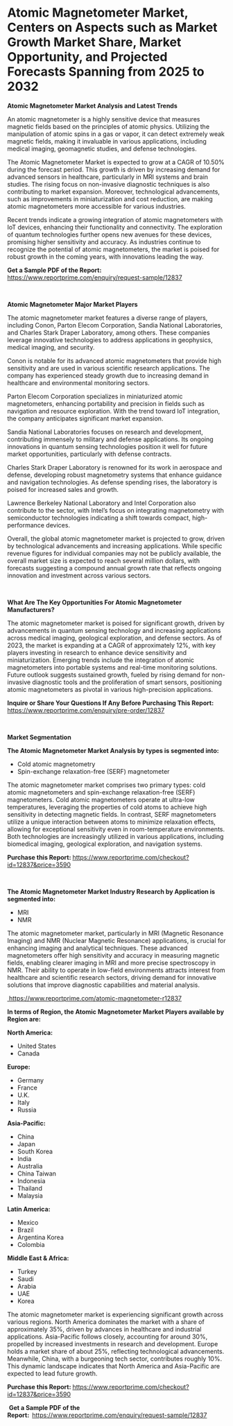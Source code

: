 <p><h1>Atomic Magnetometer Market, Centers on Aspects such as Market Growth Market Share, Market Opportunity, and Projected Forecasts Spanning from 2025 to 2032</h1></p><p><strong>Atomic Magnetometer Market Analysis and Latest Trends</strong></p>
<p><p>An atomic magnetometer is a highly sensitive device that measures magnetic fields based on the principles of atomic physics. Utilizing the manipulation of atomic spins in a gas or vapor, it can detect extremely weak magnetic fields, making it invaluable in various applications, including medical imaging, geomagnetic studies, and defense technologies.</p><p>The Atomic Magnetometer Market is expected to grow at a CAGR of 10.50% during the forecast period. This growth is driven by increasing demand for advanced sensors in healthcare, particularly in MRI systems and brain studies. The rising focus on non-invasive diagnostic techniques is also contributing to market expansion. Moreover, technological advancements, such as improvements in miniaturization and cost reduction, are making atomic magnetometers more accessible for various industries.</p><p>Recent trends indicate a growing integration of atomic magnetometers with IoT devices, enhancing their functionality and connectivity. The exploration of quantum technologies further opens new avenues for these devices, promising higher sensitivity and accuracy. As industries continue to recognize the potential of atomic magnetometers, the market is poised for robust growth in the coming years, with innovations leading the way.</p></p>
<p><strong>Get a Sample PDF of the Report:&nbsp;</strong> <a href="https://www.reportprime.com/enquiry/request-sample/12837?utm_campaign=4436&utm_medium=2&utm_source=Github&utm_content=ia&utm_term=17052025&utm_id=atomic-magnetometer">https://www.reportprime.com/enquiry/request-sample/12837</a></p>
<p>&nbsp;</p>
<p><strong>Atomic Magnetometer Major Market Players</strong></p>
<p><p>The atomic magnetometer market features a diverse range of players, including Conon, Parton Elecom Corporation, Sandia National Laboratories, and Charles Stark Draper Laboratory, among others. These companies leverage innovative technologies to address applications in geophysics, medical imaging, and security. </p><p>Conon is notable for its advanced atomic magnetometers that provide high sensitivity and are used in various scientific research applications. The company has experienced steady growth due to increasing demand in healthcare and environmental monitoring sectors. </p><p>Parton Elecom Corporation specializes in miniaturized atomic magnetometers, enhancing portability and precision in fields such as navigation and resource exploration. With the trend toward IoT integration, the company anticipates significant market expansion.</p><p>Sandia National Laboratories focuses on research and development, contributing immensely to military and defense applications. Its ongoing innovations in quantum sensing technologies position it well for future market opportunities, particularly with defense contracts.</p><p>Charles Stark Draper Laboratory is renowned for its work in aerospace and defense, developing robust magnetometry systems that enhance guidance and navigation technologies. As defense spending rises, the laboratory is poised for increased sales and growth.</p><p>Lawrence Berkeley National Laboratory and Intel Corporation also contribute to the sector, with Intel’s focus on integrating magnetometry with semiconductor technologies indicating a shift towards compact, high-performance devices.</p><p>Overall, the global atomic magnetometer market is projected to grow, driven by technological advancements and increasing applications. While specific revenue figures for individual companies may not be publicly available, the overall market size is expected to reach several million dollars, with forecasts suggesting a compound annual growth rate that reflects ongoing innovation and investment across various sectors.</p></p>
<p>&nbsp;</p>
<p><strong>What Are The Key Opportunities For Atomic Magnetometer Manufacturers?</strong></p>
<p><p>The atomic magnetometer market is poised for significant growth, driven by advancements in quantum sensing technology and increasing applications across medical imaging, geological exploration, and defense sectors. As of 2023, the market is expanding at a CAGR of approximately 12%, with key players investing in research to enhance device sensitivity and miniaturization. Emerging trends include the integration of atomic magnetometers into portable systems and real-time monitoring solutions. Future outlook suggests sustained growth, fueled by rising demand for non-invasive diagnostic tools and the proliferation of smart sensors, positioning atomic magnetometers as pivotal in various high-precision applications.</p></p>
<p><strong>Inquire or Share Your Questions If Any Before Purchasing This Report:</strong> <a href="https://www.reportprime.com/enquiry/pre-order/12837?utm_campaign=4436&utm_medium=2&utm_source=Github&utm_content=ia&utm_term=17052025&utm_id=atomic-magnetometer">https://www.reportprime.com/enquiry/pre-order/12837</a></p>
<p>&nbsp;</p>
<p><strong>Market Segmentation</strong></p>
<p><strong>The Atomic Magnetometer Market Analysis by types is segmented into:</strong></p>
<p><ul><li>Cold atomic magnetometry</li><li>Spin-exchange relaxation-free (SERF) magnetometer</li></ul></p>
<p><p>The atomic magnetometer market comprises two primary types: cold atomic magnetometers and spin-exchange relaxation-free (SERF) magnetometers. Cold atomic magnetometers operate at ultra-low temperatures, leveraging the properties of cold atoms to achieve high sensitivity in detecting magnetic fields. In contrast, SERF magnetometers utilize a unique interaction between atoms to minimize relaxation effects, allowing for exceptional sensitivity even in room-temperature environments. Both technologies are increasingly utilized in various applications, including biomedical imaging, geological exploration, and navigation systems.</p></p>
<p><strong>Purchase this Report:&nbsp;</strong><a href="https://www.reportprime.com/checkout?id=12837&price=3590&utm_campaign=4436&utm_medium=2&utm_source=Github&utm_content=ia&utm_term=17052025&utm_id=atomic-magnetometer">https://www.reportprime.com/checkout?id=12837&price=3590</a></p>
<p>&nbsp;</p>
<p><strong>The Atomic Magnetometer Market Industry Research by Application is segmented into:</strong></p>
<p><ul><li>MRI</li><li>NMR</li></ul></p>
<p><p>The atomic magnetometer market, particularly in MRI (Magnetic Resonance Imaging) and NMR (Nuclear Magnetic Resonance) applications, is crucial for enhancing imaging and analytical techniques. These advanced magnetometers offer high sensitivity and accuracy in measuring magnetic fields, enabling clearer imaging in MRI and more precise spectroscopy in NMR. Their ability to operate in low-field environments attracts interest from healthcare and scientific research sectors, driving demand for innovative solutions that improve diagnostic capabilities and material analysis.</p></p>
<p><a href="https://www.reportprime.com/atomic-magnetometer-r12837?utm_campaign=4436&utm_medium=2&utm_source=Github&utm_content=ia&utm_term=17052025&utm_id=atomic-magnetometer">&nbsp;https://www.reportprime.com/atomic-magnetometer-r12837</a></p>
<p><strong>In terms of Region, the Atomic Magnetometer Market Players available by Region are:</strong></p>
<p>
    <p> <strong> North America: </strong>
        <ul>
            <li>United States</li>
            <li>Canada</li>
        </ul>
        </p> 
    <p> <strong> Europe: </strong>
        <ul>
            <li>Germany</li>
            <li>France</li>
            <li>U.K.</li>
            <li>Italy</li>
            <li>Russia</li>
        </ul>
        </p> 
    <p> <strong> Asia-Pacific: </strong>
        <ul>
            <li>China</li>
            <li>Japan</li>
            <li>South Korea</li>
            <li>India</li>
            <li>Australia</li>
            <li>China Taiwan</li>
            <li>Indonesia</li>
            <li>Thailand</li>
            <li>Malaysia</li>
        </ul>
        </p> 
    <p> <strong> Latin America: </strong>
        <ul>
            <li>Mexico</li>
            <li>Brazil</li>
            <li>Argentina Korea</li>
            <li>Colombia</li>
        </ul>
        </p> 
    <p> <strong> Middle East & Africa: </strong>
        <ul>
            <li>Turkey</li>
            <li>Saudi</li>
            <li>Arabia</li>
            <li>UAE</li>
            <li>Korea</li>
        </ul>
    </p>
    </p>
<p><p>The atomic magnetometer market is experiencing significant growth across various regions. North America dominates the market with a share of approximately 35%, driven by advances in healthcare and industrial applications. Asia-Pacific follows closely, accounting for around 30%, propelled by increased investments in research and development. Europe holds a market share of about 25%, reflecting technological advancements. Meanwhile, China, with a burgeoning tech sector, contributes roughly 10%. This dynamic landscape indicates that North America and Asia-Pacific are expected to lead future growth.</p></p>
<p><strong>Purchase this Report: </strong><a href="https://www.reportprime.com/checkout?id=12837&price=3590&utm_campaign=4436&utm_medium=2&utm_source=Github&utm_content=ia&utm_term=17052025&utm_id=atomic-magnetometer">https://www.reportprime.com/checkout?id=12837&price=3590</a></p>
<p>&nbsp;<strong>Get a Sample PDF of the Report:&nbsp;&nbsp;</strong><a href="https://www.reportprime.com/enquiry/request-sample/12837?utm_campaign=4436&utm_medium=2&utm_source=Github&utm_content=ia&utm_term=17052025&utm_id=atomic-magnetometer">https://www.reportprime.com/enquiry/request-sample/12837</a></p>
<p><strong></strong></p>
<p><p></p><p></p><p></p></p>